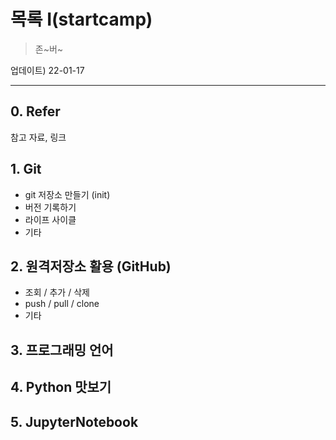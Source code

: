 # 목록 Ⅰ(startcamp)

> 존~버~

업데이트) 22-01-17

---



## 0. Refer

참고 자료, 링크



## 1. Git

- git 저장소 만들기 (init)
- 버전 기록하기
- 라이프 사이클
- 기타



## 2. 원격저장소 활용 (GitHub)

- 조회 / 추가 / 삭제
- push / pull / clone
- 기타



## 3. 프로그래밍 언어



## 4. Python 맛보기



## 5. JupyterNotebook



